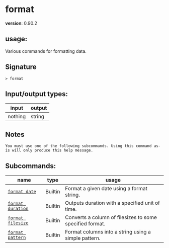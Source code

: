 # format

**version**: 0.90.2

## **usage**:

Various commands for formatting data.

## Signature

`> format `

## Input/output types:

| input   | output |
| ------- | ------ |
| nothing | string |

## Notes

```text
You must use one of the following subcommands. Using this command as-is will only produce this help message.
```

## Subcommands:

| name                                                   | type    | usage                                                    |
| ------------------------------------------------------ | ------- | -------------------------------------------------------- |
| [`format date`](/commands/docs/format_date.md)         | Builtin | Format a given date using a format string.               |
| [`format duration`](/commands/docs/format_duration.md) | Builtin | Outputs duration with a specified unit of time.          |
| [`format filesize`](/commands/docs/format_filesize.md) | Builtin | Converts a column of filesizes to some specified format. |
| [`format pattern`](/commands/docs/format_pattern.md)   | Builtin | Format columns into a string using a simple pattern.     |
